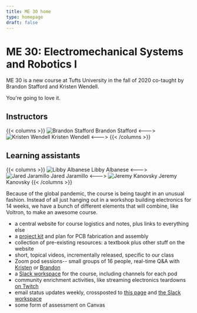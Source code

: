 ```yaml
---
title: ME 30 home
type: homepage
draft: false
---
```


# ME 30: Electromechanical Systems and Robotics I

ME 30 is a new course at Tufts University in the fall of 2020 co-taught by Brandon Stafford and Kristen Wendell.

You're going to love it.

## Instructors

{{< columns >}}
![Brandon Stafford](/img/brandon-stafford.jpg)
Brandon Stafford
<--->
![Kristen Wendell](/img/kristen-wendell.jpg)
Kristen Wendell
<--->
{{< /columns >}}

## Learning assistants

{{< columns >}}
![Libby Albanese](/img/libby-albanese.jpg)
Libby Albanese
<--->
![Jared Jaramillo](/img/jared-jaramillo.jpg)
Jared Jaramillo
<--->
![Jeremy Kanovsky](/img/jeremy-kanovsky.jpg)
Jeremy Kanovsky
{{< /columns >}}


Because of the global pandemic, the course is being taught in an unusual fashion. Instead of all just hanging out in a workshop building electronics for 14 weeks, we have a bunch of different elements that will combine, like Voltron, to make an awesome course.

* a central website for course logistics and notes, plus links to everything else
* a [project kit](/logistics/kit/) and plan for PCB fabrication and assembly
* collection of pre-existing resources: a textbook plus other stuff on the website
* short, topical videos, incrementally released, specific to our class
* Zoom pod sessions-- small groups of 16 people, real-time Q&A with [Kristen](https://tufts.zoom.us/my/kristen.wendell) or [Brandon](https://tufts.zoom.us/my/brandon.of.nolop)
* a [Slack workspace](https://tufts-me30.slack.com) for the course, including channels for each pod
* community enrichment activities, like streaming electronics teardowns [on Twitch](https://www.twitch.tv/radio_polonium_active)
* email status updates weekly, crossposted to [this page](/logistics/weekly-updates/) and [the Slack workspace](https://tufts-me30.slack.com)
* some form of assessment on Canvas
